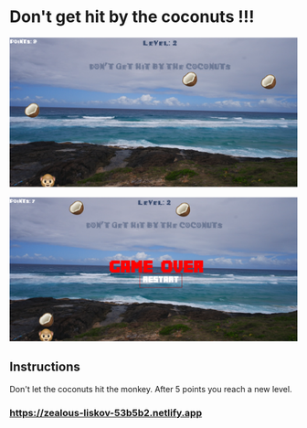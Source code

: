 # Don't get hit by the coconuts !!!

<p align="center"><img src="./images/screenshot1.png"></p>
<p align="center"><img src="./images/screenshot-gameover.png"></p>

## Instructions

Don't let the coconuts hit the monkey.
After 5 points you reach a new level.

### https://zealous-liskov-53b5b2.netlify.app
